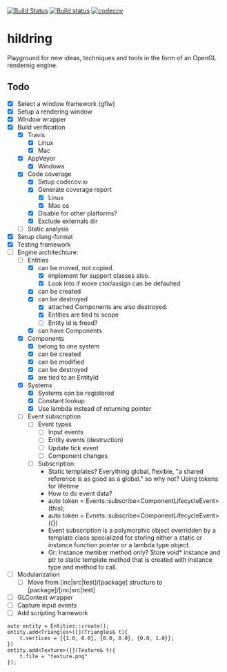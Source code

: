 [![Build Status](https://travis-ci.org/henningerlandsen/hildring.svg?branch=master)](https://travis-ci.org/henningerlandsen/hildring)
[![Build status](https://ci.appveyor.com/api/projects/status/g942gs2ugbw5yan6/branch/master?svg=true)](https://ci.appveyor.com/project/henningerlandsen/hildring/branch/master)
[![codecov](https://codecov.io/gh/henningerlandsen/hildring/branch/master/graph/badge.svg)](https://codecov.io/gh/henningerlandsen/hildring)


# hildring
Playground for new ideas, techniques and tools in the form of an OpenGL rendernig engine.

## Todo
- [x] Select a window framework (gflw)
- [x] Setup a rendering window
- [x] Window wrapper
- [x] Build verification
    - [x] Travis
        - [x] Linux
        - [x] Mac
    - [x] AppVeyor
        - [x] Windows
    - [x] Code coverage
        - [x] Setup codecov.io
        - [x] Generate coverage report
            - [x] Linux
            - [x] Mac os
        - [x] Disable for other platforms?
        - [x] Exclude externals dir
    - [ ] Static analysis
- [x] Setup clang-format
- [x] Testing framework
- [ ] Engine architechture:
    - [ ] Entities
        - [x] can be moved, not copied.
            - [x] implement for support classes also.
            - [x] Look into if move ctor/assign can be defaulted
        - [x] can be created
        - [x] can be destroyed
            - [x] attached Components are also destroyed.
            - [x] Entities are tied to scope 
            - [ ] Entity id is freed?
        - [x] can have Components
    - [x] Components
        - [x] belong to one system
        - [x] can be created 
        - [x] can be modified
        - [x] can be destroyed
        - [x] are tied to an EntityId
    - [x] Systems
        - [x] Systems can be registered
        - [x] Constant lookup
        - [x] Use lambda instead of returning pointer
    - [ ] Event subscription
        - [ ] Event types
            - [ ] Input events
            - [ ] Entity events (destruction)
            - [ ] Update tick event
            - [ ] Component changes
        - [ ] Subscription:
            - Static templates? Everything global, flexible, "a shared reference is as good as a global." so why not? Using tokens for lifetime
            - How to do event data? 
            - auto token = Events::subscribe<ComponentLifecycleEvent<T>>(this);
            - auto token = Evnets::subscribe<ComponentLifecycleEvent<T>>([](){})
            - Event subscription is a polymorphic object overridden by a template class specialized for storing either a static or instance function pointer or a lambda type object.
            - Or: Instance member method only? Store void* instance and ptr to static template method that is created with instance type and method to call.
- [ ] Modularization
    - [ ] Move from [inc|src|test]/[package] structure to [package]/[inc|src|test]
- [ ] GLContext wrapper
- [ ] Capture input events
- [ ] Add scripting framework

```
auto entity = Entities::create();
entity.add<Triangles>([](Triangles& t){
    t.vertices = {{1.0, 0.0}, {0.0, 0.0}, {0.0, 1.0}}; 
})
entity.add<Texture>([](Texture& t){
    t.file = "texture.png"
});
```
